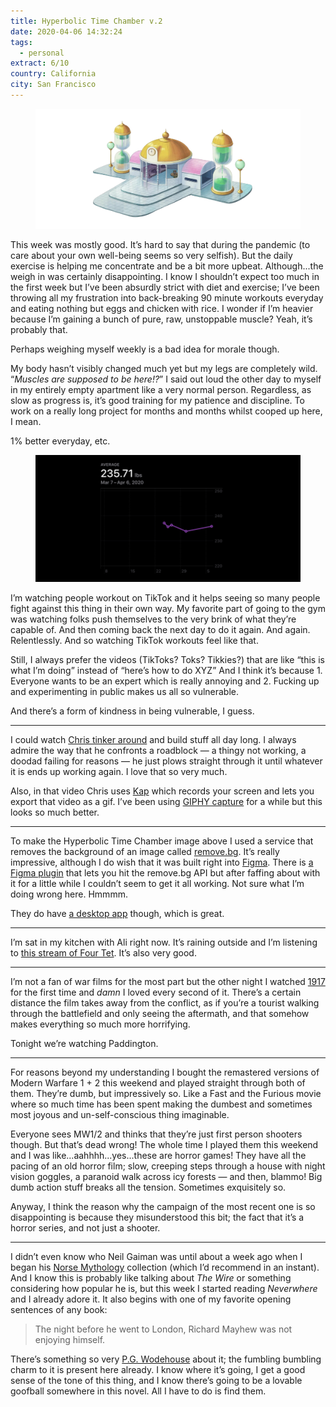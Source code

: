 ```yaml
---
title: Hyperbolic Time Chamber v.2
date: 2020-04-06 14:32:24
tags:
  - personal
extract: 6/10
country: California
city: San Francisco
---
```


<div class="m-wrapper--full">
  <figure class="m-wrapper--unpadded" style="margin-top: 0; margin-bottom: 10px;"> 
    <img alt="The Hyperbolic Time Chamber" src="/uploads/htc.jpg">
  </figure>
</div>

This week was mostly good. It’s hard to say that during the pandemic (to care about your own well-being seems so very selfish). But the daily exercise is helping me concentrate and be a bit more upbeat. Although...the weigh in was certainly disappointing. I know I shouldn’t expect too much in the first week but I’ve been absurdly strict with diet and exercise; I’ve been throwing all my frustration into back-breaking 90 minute workouts everyday and eating nothing but eggs and chicken with rice. I wonder if I’m heavier because I’m gaining a bunch of pure, raw, unstoppable muscle? Yeah, it’s probably that.

Perhaps weighing myself weekly is a bad idea for morale though.

My body hasn’t visibly changed much yet but my legs are completely wild. “_Muscles are supposed to be here!?_” I said out loud the other day to myself in my entirely empty apartment like a very normal person. Regardless, as slow as progress is, it’s good training for my patience and discipline. To work on a really long project for months and months whilst cooped up here, I mean.

1% better everyday, etc.

<div class="m-wrapper--full">
  <figure class="m-wrapper--unpadded">
    <img alt="Workout stats for this week" src="/uploads/april-6.jpg" loading="lazy">
  </figure>
</div>

I’m watching people workout on TikTok and it helps seeing so many people fight against this thing in their own way. My favorite part of going to the gym was watching folks push themselves to the very brink of what they’re capable of. And then coming back the next day to do it again. And again. Relentlessly. And so watching TikTok workouts feel like that.

Still, I always prefer the videos (TikToks? Toks? Tikkies?) that are like “this is what I’m doing” instead of “here’s how to do XYZ” And I think it’s because 1. Everyone wants to be an expert which is really annoying and 2. Fucking up and experimenting in public makes us all so vulnerable.

And there’s a form of kindness in being vulnerable, I guess.

---

I could watch [Chris tinker around](https://www.youtube.com/watch?v=FeEDO68FEJM) and build stuff all day long. I always admire the way that he confronts a roadblock — a thingy not working, a doodad failing for reasons — he just plows straight through it until whatever it is ends up working again. I love that so very much.

Also, in that video Chris uses [Kap](https://getkap.co/) which records your screen and lets you export that video as a gif. I’ve been using [GIPHY capture](https://giphy.com/apps/giphycapture) for a while but this looks so much better.

---

To make the Hyperbolic Time Chamber image above I used a service that removes the background of an image called [remove.bg](https://www.remove.bg). It’s really impressive, although I do wish that it was built right into [Figma](https://figma.com). There is [a Figma plugin](https://github.com/aaroniker/figma-remove-bg) that lets you hit the remove.bg API but after faffing about with it for a little while I couldn’t seem to get it all working. Not sure what I’m doing wrong here. Hmmmm.

They do have [a desktop app](https://www.remove.bg/windows-mac-linux) though, which is great.

---

I’m sat in my kitchen with Ali right now. It’s raining outside and I’m listening to [this stream of Four Tet](https://www.youtube.com/watch?v=oXQi77eOdEY). It’s also very good.

---

I’m not a fan of war films for the most part but the other night I watched [1917](https://letterboxd.com/film/1917/) for the first time and _damn_ I loved every second of it. There’s a certain distance the film takes away from the conflict, as if you’re a tourist walking through the battlefield and only seeing the aftermath, and that somehow makes everything so much more horrifying.

Tonight we’re watching Paddington.

---

For reasons beyond my understanding I bought the remastered versions of Modern Warfare 1 + 2 this weekend and played straight through both of them. They’re dumb, but impressively so. Like a Fast and the Furious movie where so much time has been spent making the dumbest and sometimes most joyous and un-self-conscious thing imaginable.

Everyone sees MW1/2 and thinks that they’re just first person shooters though. But that’s dead wrong! The whole time I played them this weekend and I was like...aahhhh...yes...these are horror games! They have all the pacing of an old horror film; slow, creeping steps through a house with night vision goggles, a paranoid walk across icy forests — and then, blammo! Big dumb action stuff breaks all the tension. Sometimes exquisitely so.

Anyway, I think the reason why the campaign of the most recent one is so disappointing is because they misunderstood this bit; the fact that it’s a horror series, and not just a shooter.

---

I didn’t even know who Neil Gaiman was until about a week ago when I began his [Norse Mythology](https://www.robinrendle.com/notes/norse-mythology) collection (which I’d recommend in an instant). And I know this is probably like talking about _The Wire_ or something considering how popular he is, but this week I started reading _Neverwhere_ and I already adore it. It also begins with one of my favorite opening sentences of any book:

> The night before he went to London, Richard Mayhew was not enjoying himself.

There’s something so very [P.G. Wodehouse](https://en.wikipedia.org/wiki/P._G._Wodehouse) about it; the fumbling bumbling charm to it is present here already. I know where it’s going, I get a good sense of the tone of this thing, and I know there’s going to be a lovable goofball somewhere in this novel. All I have to do is find them.
